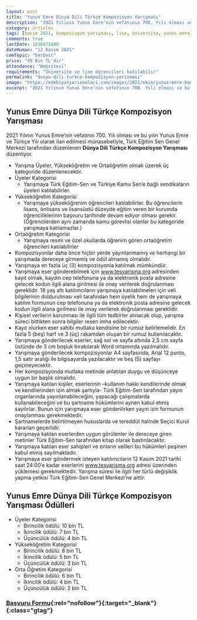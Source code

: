 ```yaml
---
layout: post
title: "Yunus Emre Dünya Dili Türkçe Kompozisyon Yarışması"
description: "2021 Yılının Yunus Emre’nin vefatının 700. Yılı olması ve bu yılın Yunus Emre ve Türkçe Yılı olarak ilan edilmesi münasebetiyle, Türk Eğitim Sen Genel Merkezi tarafından düzenlenen Dünya Dili Türkçe Kompozisyon Yarışması düzenliyor"
category: articles
tags: [kasım 2021, kompozisyon yarışması, lise, üniversite, yunus emre]
comments: true
lastDate: 1636671600 
dateHuman: "12 Kasım 2021"
comTopic: "Serbest"
price: "49 Bin TL'dir"
attendance: "Websitesi"
requirements: "Üniversite ve lise öğrencileri katılabilir"
permalink: "dunya-dili-turkce-kompozisyon-yarismasi"
image: "https://edebiyatyarismalari.com/images/2021/ekim/yunus-emre-kompozisyon-yarismasi.jpg"
excerpt: "2021 Yılının Yunus Emre’nin vefatının 700. Yılı olması ve bu yılın Yunus Emre ve Türkçe Yılı olarak ilan edilmesi münasebetiyle, Türk Eğitim Sen Genel Merkezi tarafından düzenlenen Dünya Dili Türkçe Kompozisyon Yarışması düzenliyor"
---
```


## Yunus Emre Dünya Dili Türkçe Kompozisyon Yarışması
2021 Yılının Yunus Emre’nin vefatının 700. Yılı olması ve bu yılın Yunus Emre ve Türkçe Yılı olarak ilan edilmesi münasebetiyle, Türk Eğitim Sen Genel Merkezi tarafından düzenlenen **Dünya Dili Türkçe Kompozisyon Yarışması** düzenliyor.  

- Yarışma Üyeler, Yükseköğretim ve Ortaöğretim olmak üzerek üç kategoride düzenlenecektir.
- Üyeler Kategorisi
    - Yarışmaya Türk Eğitim-Sen ve Türkiye Kamu Sen’e bağlı sendikaların üyeleri katılabilirler.
- Yükseköğretim Kategorisi
    - Yarışmaya yükseköğrenim öğrencileri katılabilirler. Bu öğrencilerin lisans, önlisans ve lisansüstü düzeyde eğitim veren bir kurumda öğrenciliklerinin başvuru tarihinde devam ediyor olması gerekir. (Öğrencilerden aynı zamanda kamu görevlisi olanlar bu kategoride yarışmaya katılamazlar.)
- Ortaöğretim Kategorisi
    - Yarışmaya resmi ve özel okullarda öğrenim gören ortaöğretim öğrencileri katılabilirler
- Kompozisyonlar daha önce hiçbir yerde yayınlanmamış ve herhangi bir yarışmada dereceye girmemiş ve ödül almamış olmalıdır.
- Yarışmaya en fazla üç (3) kompozisyonla katılmak mümkündür.
- Yarışmaya eser gönderebilmek için www.tesyarisma.org adresinden kayıt olmak, kaydın cep telefonuna ya da elektronik posta adresine gelecek kodun ilgili alana girilmesi ile onay verilerek doğrulanması gereklidir. 18 yaş altı katılımcıların yarışmaya katılabilmeleri için veli bilgilerinin doldurulması veli tarafından hem üyelik hem de yarışmaya katılım formunun cep telefonuna ya da elektronik posta adresine gelecek kodun ilgili alana girilmesi ile onay verilerek doğrulanması gereklidir.
- Kişisel verilerin korunması ile ilgili tüm tedbirler alınacak olup, yarışma süreci bittikten sonra bilgiler resen imha edilecektir.
- Kayıt olurken eser sahibi mutlaka kendisine bir rumuz belirlemelidir. En fazla 5 (beş) harf ve 3 (üç) rakamdan oluşan bir rumuz kullanılacaktır.
- Yarışmaya gönderilecek eserler, sağ sol ve sayfa altında 2,5 cm sayfa üstünde de 3 cm boşluk bırakılarak Word ortamında yazılmalıdır.
- Yarışmaya gönderilecek kompozisyonlar A4 sayfasında, Arial 12 punto, 1,5 satır aralığı ile bilgisayarda yazılacaktır ve beş (5) sayfayı geçmeyecektir.
- Her kompozisyonda mutlaka metinde anlatılan duygu ve düşünceye uygun bir başlık olmalıdır.
- Yarışmaya katılan kişiler, eserlerinin –kullanım hakkı kendilerinde olmak ve kendilerinden izin almak şartıyla- Türk Eğitim-Sen tarafından yayın organlarında yayınlanabileceğini, yapacağı çalışmalarda kullanabileceğini ve bu şartname hükümlerini aynen kabul etmiş sayılırlar. Bunun için yarışmaya eser gönderilirken yayın izin formunun onaylanması gerekmektedir.
- Şartnamelerde belirtilmeyen hususlarda ve tereddüt halinde Seçici Kurul kararları geçerlidir.
- Yarışmaya katılan eserlerden uygun görülenler ile dereceye giren metinler Türk Eğitim-Sen tarafından kitap olarak bastırılacaktır.
- Yarışmaya katılan eser sahipleri ve onların velileri bu hükümleri peşinen kabul etmiş sayılmaktadır.
- Yarışmaya eser göndermek isteyen katılımcıların 12 Kasım 2021 tarihi saat 24:00’e kadar eserlerini www.tesyarisma.org adresi üzerinden yüklemesi gerekmektedir. Yarışma süresi ile ilgili her türlü değişiklik yapma yetkisi Türk Eğitim-Sen Genel Merkezi’ne aittir.

## Yunus Emre Dünya Dili Türkçe Kompozisyon Yarışması Ödülleri
- Üyeler Kategorisi
    - Birincilik ödülü: 10 bin TL 
    - İkincilik ödülü: 7 bin TL 
    - Üçüncülük ödülü: 4 bin TL
- Yükseköğretim Kategorisi
    - Birincilik ödülü: 8 bin TL 
    - İkincilik ödülü: 5 bin TL 
    - Üçüncülük ödülü: 3 bin TL
- Orta Öğretim Kategorisi
    - Birincilik ödülü: 6 bin TL 
    - İkincilik ödülü: 4 bin TL 
    - Üçüncülük ödülü: 2 bin TL

### [Başvuru Formu](http://tesyarisma.sistemi.biz.tr/login.aspx){:rel="nofollow"}{:target="_blank"}{:class="gtag"}